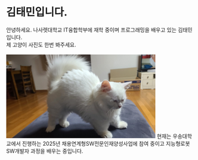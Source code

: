# 김태민입니다.
안녕하세요. 나사렛대학교 IT융합학부에 재학 중이며 프로그래밍을 배우고 있는 김태민입니다.<br>
제 고양이 사진도 한번 봐주세요.<br><br>
<img src="https://github.com/gomtam/snow/blob/main/KakaoTalk_20240328_171743526.jpg?raw=true" width="400">
현재는 우송대학교에서 진행하는 2025년 채용연계형SW전문인재양성사업에 참여 중이고 지능형로봇 SW개발자 과정을 배우는 중입니다.<br>

